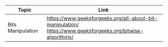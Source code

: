 | Topic | Link | 
| --- | --- |
| Bits Manipulation | https://www.geeksforgeeks.org/all-about-bit-manipulation/ <br/> https://www.geeksforgeeks.org/bitwise-algorithms/ | 